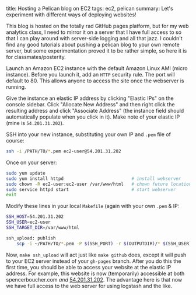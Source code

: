 title: Hosting a Pelican blog on EC2
tags: ec2, pelican
summary: Let's experiment with different ways of deploying websites!

This blog is hosted on the totally rad GitHub pages platform, but for my web analytics class, I need to mirror it on a server that I have full access to so that I can play around with server-side logging and all that jazz. I couldn't find any good tutorials about pushing a pelican blog to your own remote server, but some experimentation proved it to be rather simple, so here it is for classmates/posterity.

Launch an Amazon EC2 instance with the default Amazon Linux AMI (micro instance). Before you launch it, add an `HTTP` security rule. The port will default to 80. This allows anyone to access the site once the webserver is running.

Give the instance an elastic IP address by clicking "Elastic IPs" on the console sidebar. Click "Allocate New Address" and then right click the resulting address and click "Associate Address" (the instance field should automatically populate when you click in it). Make note of your elastic IP (mine is `54.201.31.202`).

SSH into your new instance, substituting your own IP and `.pem` file of course:

```sh
ssh -i /PATH/TO/*.pem ec2-user@54.201.31.202
```

Once on your server:

```sh
sudo yum update
sudo yum install httpd                          # install webserver
sudo chown -R ec2-user:ec2-user /var/www/html   # chown future location of our website files
sudo service httpd start                        # start webserver
exit
```

Modify these lines in your local `Makefile` (again with your own `.pem` & IP:

```sh
SSH_HOST=54.201.31.202
SSH_USER=ec2-user
SSH_TARGET_DIR=/var/www/html

ssh_upload: publish
	scp -i ~/PATH/TO/*.pem -P $(SSH_PORT) -r $(OUTPUTDIR)/* $(SSH_USER)@$(SSH_HOST):$(SSH_TARGET_DIR)
```

Now, `make ssh_upload` will act just like `make github` does, except it will push to your EC2 server instead of your `gh-pages` branch. After you do this the first time, you should be able to access your website at the elastic IP address. For example, this website is now (temporarily) accessible at both spencerboucher.com *and* [54.201.31.202](http://54.201.31.202/). The advantage here is that now we have full access to the web server for using logstash and the like.

